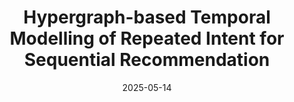 ---
# Documentation: https://wowchemy.com/docs/managing-content/

title: Hypergraph-based Temporal Modelling of Repeated Intent for Sequential Recommendation
subtitle: ''
summary: ''
authors:
- Andreas Peintner
- Amir Reza Mohammadi
- Michael Müller
- Eva Zangerle
tags: []
categories: []
date: '2025-05-14'
lastmod: 2025-05-14T08:38:33+02:00
featured: false
draft: false

# Featured image
# To use, add an image named `featured.jpg/png` to your page's folder.
# Focal points: Smart, Center, TopLeft, Top, TopRight, Left, Right, BottomLeft, Bottom, BottomRight.
image:
  caption: ''
  focal_point: ''
  preview_only: false

# Projects (optional).
#   Associate this post with one or more of your projects.
#   Simply enter your project's folder or file name without extension.
#   E.g. `projects = ["internal-project"]` references `content/project/deep-learning/index.md`.
#   Otherwise, set `projects = []`.
projects: []
publishDate: '2025-04-22T06:38:33.705018Z'
publication_types:
- '1'
abstract: ''
publication: '*Proceedings of the ACM on Web Conference 2025*'
url_pdf: https://dl.acm.org/doi/10.1145/3696410.3714896
links:
- name: Link
  url: https://dl.acm.org/doi/10.1145/3696410.3714896
---